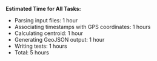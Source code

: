 **Estimated Time for All Tasks:**
* Parsing input files: 1 hour
* Associating timestamps with GPS coordinates: 1 hours
* Calculating centroid: 1 hour
* Generating GeoJSON output: 1 hour
* Writing tests: 1 hours
* Total: 5 hours